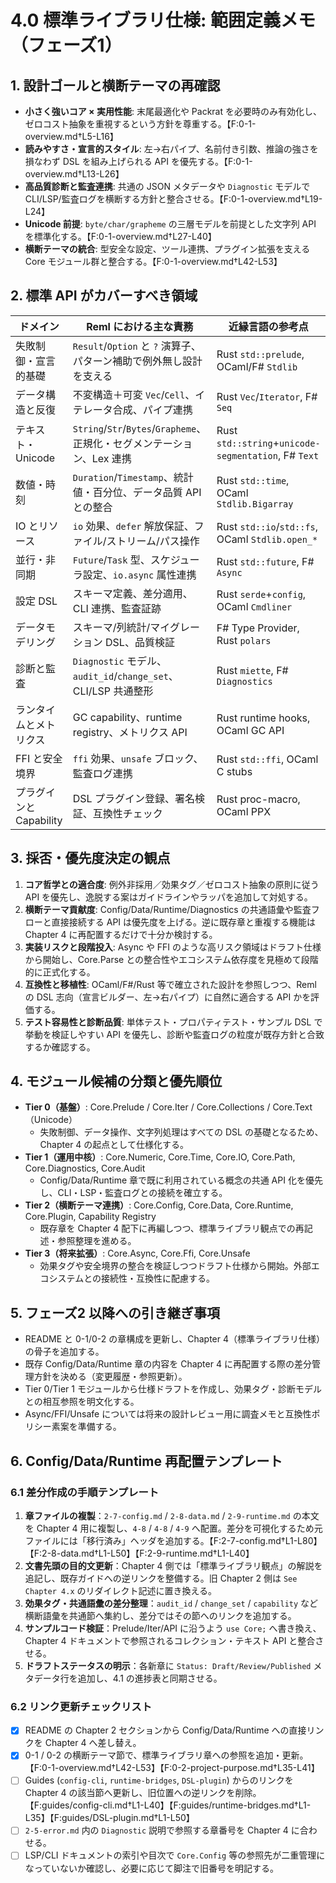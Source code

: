 # 4.0 標準ライブラリ仕様: 範囲定義メモ（フェーズ1）

## 1. 設計ゴールと横断テーマの再確認
- **小さく強いコア × 実用性能**: 末尾最適化や Packrat を必要時のみ有効化し、ゼロコスト抽象を重視するという方針を尊重する。【F:0-1-overview.md†L5-L16】
- **読みやすさ・宣言的スタイル**: 左→右パイプ、名前付き引数、推論の強さを損なわず DSL を組み上げられる API を優先する。【F:0-1-overview.md†L13-L26】
- **高品質診断と監査連携**: 共通の JSON メタデータや `Diagnostic` モデルで CLI/LSP/監査ログを横断する方針と整合させる。【F:0-1-overview.md†L19-L24】
- **Unicode 前提**: `byte/char/grapheme` の三層モデルを前提とした文字列 API を標準化する。【F:0-1-overview.md†L27-L40】
- **横断テーマの統合**: 型安全な設定、ツール連携、プラグイン拡張を支える Core モジュール群と整合する。【F:0-1-overview.md†L42-L53】

## 2. 標準 API がカバーすべき領域
| ドメイン | Reml における主な責務 | 近縁言語の参考点 |
| --- | --- | --- |
| 失敗制御・宣言的基礎 | `Result`/`Option` と `?` 演算子、パターン補助で例外無し設計を支える | Rust `std::prelude`, OCaml/F# `Stdlib` |
| データ構造と反復 | 不変構造＋可変 `Vec`/`Cell`、イテレータ合成、パイプ連携 | Rust `Vec`/`Iterator`, F# `Seq` |
| テキスト・Unicode | `String`/`Str`/`Bytes`/`Grapheme`、正規化・セグメンテーション、Lex 連携 | Rust `std::string`+`unicode-segmentation`, F# `Text` |
| 数値・時刻 | `Duration`/`Timestamp`、統計値・百分位、データ品質 API との整合 | Rust `std::time`, OCaml `Stdlib.Bigarray` |
| IO とリソース | `io` 効果、`defer` 解放保証、ファイル/ストリーム/パス操作 | Rust `std::io`/`std::fs`, OCaml `Stdlib.open_*` |
| 並行・非同期 | `Future`/`Task` 型、スケジューラ設定、`io.async` 属性連携 | Rust `std::future`, F# `Async` |
| 設定 DSL | スキーマ定義、差分適用、CLI 連携、監査証跡 | Rust `serde`+`config`, OCaml `Cmdliner` |
| データモデリング | スキーマ/列統計/マイグレーション DSL、品質検証 | F# Type Provider, Rust `polars` |
| 診断と監査 | `Diagnostic` モデル、`audit_id`/`change_set`、CLI/LSP 共通整形 | Rust `miette`, F# `Diagnostics` |
| ランタイムとメトリクス | GC capability、runtime registry、メトリクス API | Rust runtime hooks, OCaml GC API |
| FFI と安全境界 | `ffi` 効果、`unsafe` ブロック、監査ログ連携 | Rust `std::ffi`, OCaml C stubs |
| プラグインと Capability | DSL プラグイン登録、署名検証、互換性チェック | Rust proc-macro, OCaml PPX |

## 3. 採否・優先度決定の観点
1. **コア哲学との適合度**: 例外非採用／効果タグ／ゼロコスト抽象の原則に従う API を優先し、逸脱する案はガイドラインやラッパを追加して対処する。
2. **横断テーマ貢献度**: Config/Data/Runtime/Diagnostics の共通語彙や監査フローと直接接続する API は優先度を上げる。逆に既存章と重複する機能は Chapter 4 に再配置するだけで十分か検討する。
3. **実装リスクと段階投入**: Async や FFI のような高リスク領域はドラフト仕様から開始し、Core.Parse との整合性やエコシステム依存度を見極めて段階的に正式化する。
4. **互換性と移植性**: OCaml/F#/Rust 等で確立された設計を参照しつつ、Reml の DSL 志向（宣言ビルダー、左→右パイプ）に自然に適合する API かを評価する。
5. **テスト容易性と診断品質**: 単体テスト・プロパティテスト・サンプル DSL で挙動を検証しやすい API を優先し、診断や監査ログの粒度が既存方針と合致するか確認する。

## 4. モジュール候補の分類と優先順位
- **Tier 0（基盤）**: Core.Prelude / Core.Iter / Core.Collections / Core.Text（Unicode）
  - 失敗制御、データ操作、文字列処理はすべての DSL の基礎となるため、Chapter 4 の起点として仕様化する。
- **Tier 1（運用中核）**: Core.Numeric, Core.Time, Core.IO, Core.Path, Core.Diagnostics, Core.Audit
  - Config/Data/Runtime 章で既に利用されている概念の共通 API 化を優先し、CLI・LSP・監査ログとの接続を確立する。
- **Tier 2（横断テーマ連携）**: Core.Config, Core.Data, Core.Runtime, Core.Plugin, Capability Registry
  - 既存章を Chapter 4 配下に再編しつつ、標準ライブラリ観点での再記述・参照整理を進める。
- **Tier 3（将来拡張）**: Core.Async, Core.Ffi, Core.Unsafe
  - 効果タグや安全境界の整合を検証しつつドラフト仕様から開始。外部エコシステムとの接続性・互換性に配慮する。

## 5. フェーズ2 以降への引き継ぎ事項
- README と 0-1/0-2 の章構成を更新し、Chapter 4（標準ライブラリ仕様）の骨子を追加する。
- 既存 Config/Data/Runtime 章の内容を Chapter 4 に再配置する際の差分管理方針を決める（変更履歴・参照更新）。
- Tier 0/Tier 1 モジュールから仕様ドラフトを作成し、効果タグ・診断モデルとの相互参照を明文化する。
- Async/FFI/Unsafe については将来の設計レビュー用に調査メモと互換性ポリシー素案を準備する。

## 6. Config/Data/Runtime 再配置テンプレート

### 6.1 差分作成の手順テンプレート

1. **章ファイルの複製**：`2-7-config.md` / `2-8-data.md` / `2-9-runtime.md` の本文を Chapter 4 用に複製し、`4-8` / `4-8` / `4-9` へ配置。差分を可視化するため元ファイルには「移行済み」ヘッダを追加する。【F:2-7-config.md†L1-L80】【F:2-8-data.md†L1-L50】【F:2-9-runtime.md†L1-L40】
2. **文書先頭の目的文更新**：Chapter 4 側では「標準ライブラリ観点」の解説を追記し、既存ガイドへの逆リンクを整備する。旧 Chapter 2 側は `See Chapter 4.x` のリダイレクト記述に置き換える。
3. **効果タグ・共通語彙の差分整理**：`audit_id` / `change_set` / `capability` など横断語彙を共通節へ集約し、差分ではその節へのリンクを追加する。
4. **サンプルコード検証**：Prelude/Iter/API に沿うよう `use Core;` へ書き換え、Chapter 4 ドキュメントで参照されるコレクション・テキスト API と整合させる。
5. **ドラフトステータスの明示**：各新章に `Status: Draft/Review/Published` メタデータ行を追加し、4.1 の進捗表と同期させる。

### 6.2 リンク更新チェックリスト

- [x] README の Chapter 2 セクションから Config/Data/Runtime への直接リンクを Chapter 4 へ差し替え。
- [x] 0-1 / 0-2 の横断テーマ節で、標準ライブラリ章への参照を追加・更新。【F:0-1-overview.md†L42-L53】【F:0-2-project-purpose.md†L35-L41】
- [ ] Guides (`config-cli`, `runtime-bridges`, `DSL-plugin`) からのリンクを Chapter 4 の該当節へ更新し、旧位置への逆リンクを削除。【F:guides/config-cli.md†L1-L40】【F:guides/runtime-bridges.md†L1-L35】【F:guides/DSL-plugin.md†L1-L50】
- [ ] `2-5-error.md` 内の `Diagnostic` 説明で参照する章番号を Chapter 4 に合わせる。
- [ ] LSP/CLI ドキュメントの索引や目次で `Core.Config` 等の参照先が二重管理になっていないか確認し、必要に応じて脚注で旧番号を明記する。
